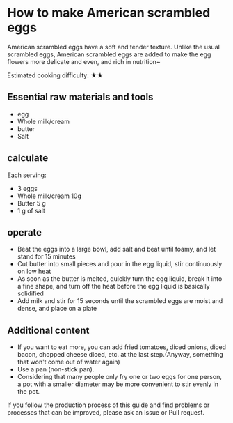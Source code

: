 # How to make American scrambled eggs

American scrambled eggs have a soft and tender texture. Unlike the usual scrambled eggs, American scrambled eggs are added to make the egg flowers more delicate and even, and rich in nutrition~

Estimated cooking difficulty: ★★

## Essential raw materials and tools

- egg
- Whole milk/cream
- butter
- Salt

## calculate

Each serving:

- 3 eggs
- Whole milk/cream 10g
- Butter 5 g
- 1 g of salt

## operate

- Beat the eggs into a large bowl, add salt and beat until foamy, and let stand for 15 minutes
- Cut butter into small pieces and pour in the egg liquid, stir continuously on low heat
- As soon as the butter is melted, quickly turn the egg liquid, break it into a fine shape, and turn off the heat before the egg liquid is basically solidified
- Add milk and stir for 15 seconds until the scrambled eggs are moist and dense, and place on a plate

## Additional content

- If you want to eat more, you can add fried tomatoes, diced onions, diced bacon, chopped cheese diced, etc. at the last step.(Anyway, something that won't come out of water again)
- Use a pan (non-stick pan).
- Considering that many people only fry one or two eggs for one person, a pot with a smaller diameter may be more convenient to stir evenly in the pot.

If you follow the production process of this guide and find problems or processes that can be improved, please ask an Issue or Pull request.